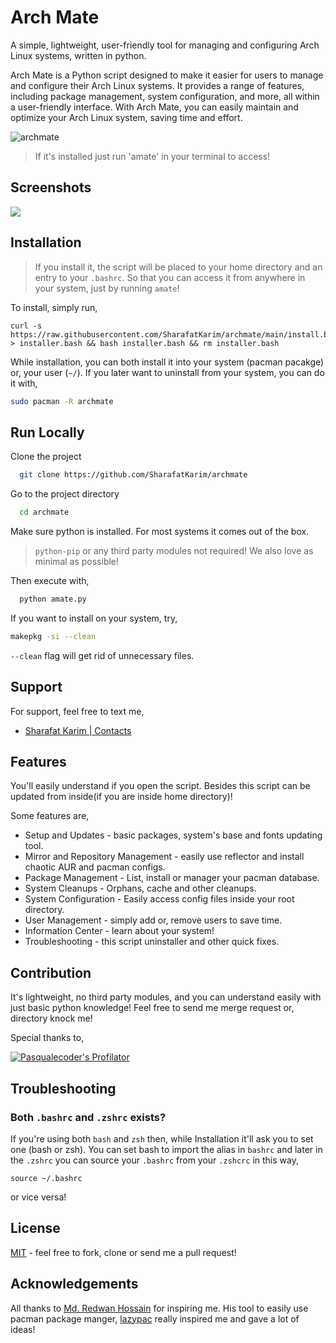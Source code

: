 # Arch Mate

A simple, lightweight, user-friendly tool for managing and configuring Arch Linux systems, written in python.

Arch Mate is a Python script designed to make it easier for users to manage and configure their Arch Linux systems. It provides a range of features, including package management, system configuration, and more, all within a user-friendly interface. With Arch Mate, you can easily maintain and optimize your Arch Linux system, saving time and effort.

![archmate](https://socialify.git.ci/SharafatKarim/archmate/image?description=1&descriptionEditable=A%20simple%20tool%20for%20managing%20Arch%20Linux%20systems%2C%20with%20python&font=Bitter&forks=1&issues=1&language=1&name=1&pattern=Circuit%20Board&pulls=1&stargazers=1&theme=Auto)

> If it's installed just run 'amate' in your terminal to access!


## Screenshots

![](https://res.cloudinary.com/dte603aka/image/upload/v1672566584/2023/arch%20mate/amate_w6o7g2.png)


## Installation

> If you install it, the script will be placed to your home directory and an entry to your `.bashrc`. So that you can access it from anywhere in your system, just by running `amate`!

To install, simply run,

```
curl -s https://raw.githubusercontent.com/SharafatKarim/archmate/main/install.bash > installer.bash && bash installer.bash && rm installer.bash
```

While installation, you can both install it into your system (pacman pacakge) or, your user (`~/`). If you later want to uninstall from your system, you can do it with,

```bash
sudo pacman -R archmate
```

## Run Locally

Clone the project

```bash
  git clone https://github.com/SharafatKarim/archmate
```

Go to the project directory

```bash
  cd archmate
```

Make sure python is installed. For most systems it comes out of the box.

> `python-pip` or any third party modules not required! We also love as minimal as possible!

Then execute with,

```bash
  python amate.py
```

If you want to install on your system, try,
```bash
makepkg -si --clean
```
`--clean` flag will get rid of unnecessary files.

## Support

For support, feel free to text me,
- [Sharafat Karim | Contacts](https://sharafat.pages.dev/about/)


## Features

You'll easily understand if you open the script. Besides this script can be updated from inside(if you are inside home directory)!

Some features are,
- Setup and Updates - basic packages, system's base and fonts updating tool.
- Mirror and Repository Management - easily use reflector and install chaotic AUR and pacman configs.
- Package Management - List, install or manager your pacman database.
- System Cleanups - Orphans, cache and other cleanups.
- System Configuration - Easily access config files inside your root directory.
- User Management - simply add or, remove users to save time.
- Information Center - learn about your system!
- Troubleshooting - this script uninstaller and other quick fixes.

## Contribution
It's lightweight, no third party modules, and you can understand easily with just basic python knowledge! Feel free to send me merge request or, directory knock me!

Special thanks to,

[![Pasqualecoder's Profilator](https://profilator.deno.dev/Pasqualecoder?v=1.0.0.alpha.4)](https://github.com/Pasqualecoder)

## Troubleshooting

### Both `.bashrc` and `.zshrc` exists?

If you're using both `bash` and `zsh` then, while Installation it'll ask you to set one (bash or zsh). You can set bash to import the alias in `bashrc` and later in the `.zshrc` you can source your `.bashrc` from your `.zshcrc` in this way,
```
source ~/.bashrc
```
or vice versa!

## License

[MIT](https://choosealicense.com/licenses/mit/) - feel free to fork, clone or send me a pull request!


## Acknowledgements

All thanks to [Md. Redwan Hossain](https://github.com/redwan-hossain/) for inspiring me. His tool to easily use pacman package manger, [lazypac](https://github.com/redwan-hossain/lazypac) really inspired me and gave a lot of ideas!


